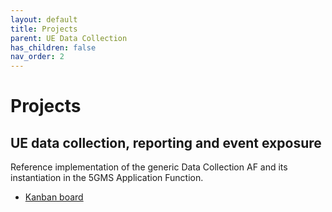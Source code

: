 ```yaml
---
layout: default
title: Projects
parent: UE Data Collection
has_children: false
nav_order: 2
---
```

# Projects
## UE data collection, reporting and event exposure
Reference implementation of the generic Data Collection AF and its instantiation in the 5GMS Application Function.
* [Kanban board](https://github.com/orgs/5G-MAG/projects/30)
